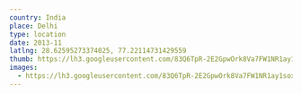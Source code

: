 ```yaml
---
country: India
place: Delhi
type: location
date: 2013-11
latlng: 28.62595273374025, 77.22114731429559
thumb: https://lh3.googleusercontent.com/83Q6TpR-2E2GpwOrk8Va7FW1NR1ay1soxDxvQKWb87NN9q8V9qG603o_1jdiC9OMfHk_EYsNxbddS4UI8B6gWtoC0_h2OL-mEA8fwrtMhTSMuej3k9Yp9mmIE4QO0mel6do6GH1mOg
images:
  - https://lh3.googleusercontent.com/83Q6TpR-2E2GpwOrk8Va7FW1NR1ay1soxDxvQKWb87NN9q8V9qG603o_1jdiC9OMfHk_EYsNxbddS4UI8B6gWtoC0_h2OL-mEA8fwrtMhTSMuej3k9Yp9mmIE4QO0mel6do6GH1mOg
---
```


